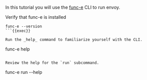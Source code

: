In this tutorial you will use the [func-e](https://func-e.io/) CLI to run envoy.

Verify that func-e is installed

```
func-e --version
```{{exec}}

Run the _help_ command to familiarize yourself with the CLI.

```
func-e help
```{{exec}}

Review the help for the `run` subcommand.

```
func-e run --help
```{{exec}}